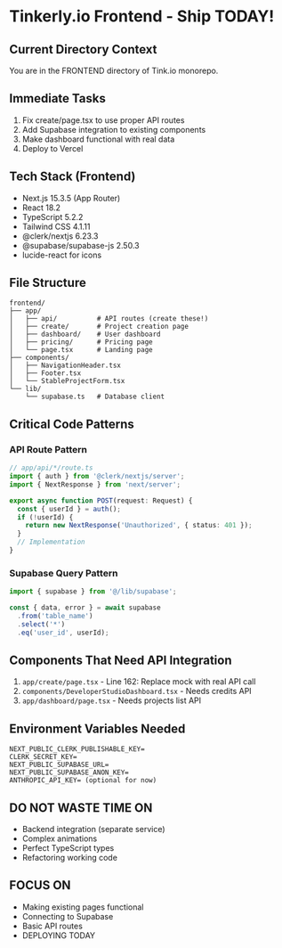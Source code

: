 # Tinkerly.io Frontend - Ship TODAY!

## Current Directory Context
You are in the FRONTEND directory of Tink.io monorepo.

## Immediate Tasks
1. Fix create/page.tsx to use proper API routes
2. Add Supabase integration to existing components
3. Make dashboard functional with real data
4. Deploy to Vercel

## Tech Stack (Frontend)
- Next.js 15.3.5 (App Router)
- React 18.2
- TypeScript 5.2.2
- Tailwind CSS 4.1.11
- @clerk/nextjs 6.23.3
- @supabase/supabase-js 2.50.3
- lucide-react for icons

## File Structure
```
frontend/
├── app/
│   ├── api/          # API routes (create these!)
│   ├── create/       # Project creation page
│   ├── dashboard/    # User dashboard
│   ├── pricing/      # Pricing page
│   └── page.tsx      # Landing page
├── components/
│   ├── NavigationHeader.tsx
│   ├── Footer.tsx
│   └── StableProjectForm.tsx
└── lib/
    └── supabase.ts   # Database client
```

## Critical Code Patterns

### API Route Pattern
```typescript
// app/api/*/route.ts
import { auth } from '@clerk/nextjs/server';
import { NextResponse } from 'next/server';

export async function POST(request: Request) {
  const { userId } = auth();
  if (!userId) {
    return new NextResponse('Unauthorized', { status: 401 });
  }
  // Implementation
}
```

### Supabase Query Pattern
```typescript
import { supabase } from '@/lib/supabase';

const { data, error } = await supabase
  .from('table_name')
  .select('*')
  .eq('user_id', userId);
```

## Components That Need API Integration
1. `app/create/page.tsx` - Line 162: Replace mock with real API call
2. `components/DeveloperStudioDashboard.tsx` - Needs credits API
3. `app/dashboard/page.tsx` - Needs projects list API

## Environment Variables Needed
```
NEXT_PUBLIC_CLERK_PUBLISHABLE_KEY=
CLERK_SECRET_KEY=
NEXT_PUBLIC_SUPABASE_URL=
NEXT_PUBLIC_SUPABASE_ANON_KEY=
ANTHROPIC_API_KEY= (optional for now)
```

## DO NOT WASTE TIME ON
- Backend integration (separate service)
- Complex animations
- Perfect TypeScript types
- Refactoring working code

## FOCUS ON
- Making existing pages functional
- Connecting to Supabase
- Basic API routes
- DEPLOYING TODAY